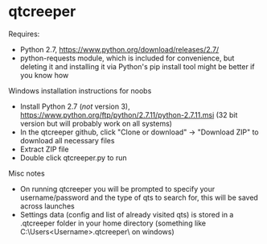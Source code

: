 # qtcreeper

Requires:
* Python 2.7, https://www.python.org/download/releases/2.7/
* python-requests module, which is included for convenience, but deleting it and installing it via Python's pip install tool might be better if you know how

Windows installation instructions for noobs
* Install Python 2.7 (*not* version 3), https://www.python.org/ftp/python/2.7.11/python-2.7.11.msi (32 bit version but will probably work on all systems)
* In the qtcreeper github, click "Clone or download" -> "Download ZIP" to download all necessary files
* Extract ZIP file
* Double click qtcreeper.py to run

Misc notes
* On running qtcreeper you will be prompted to specify your username/password and the type of qts to search for, this will be saved across launches
* Settings data (config and list of already visited qts) is stored in a .qtcreeper folder in your home directory (something like C:\Users\<Username>\.qtcreeper\ on windows)
